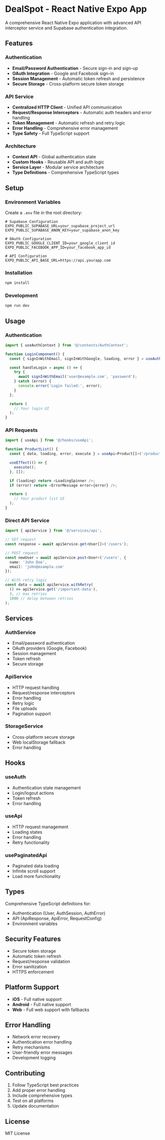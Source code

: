 # DealSpot - React Native Expo App

A comprehensive React Native Expo application with advanced API interceptor service and Supabase authentication integration.

## Features

### Authentication
- **Email/Password Authentication** - Secure sign-in and sign-up
- **OAuth Integration** - Google and Facebook sign-in
- **Session Management** - Automatic token refresh and persistence
- **Secure Storage** - Cross-platform secure token storage

### API Service
- **Centralized HTTP Client** - Unified API communication
- **Request/Response Interceptors** - Automatic auth headers and error handling
- **Token Management** - Automatic refresh and retry logic
- **Error Handling** - Comprehensive error management
- **Type Safety** - Full TypeScript support

### Architecture
- **Context API** - Global authentication state
- **Custom Hooks** - Reusable API and auth logic
- **Service Layer** - Modular service architecture
- **Type Definitions** - Comprehensive TypeScript types

## Setup

### Environment Variables

Create a `.env` file in the root directory:

```env
# Supabase Configuration
EXPO_PUBLIC_SUPABASE_URL=your_supabase_project_url
EXPO_PUBLIC_SUPABASE_ANON_KEY=your_supabase_anon_key

# OAuth Configuration
EXPO_PUBLIC_GOOGLE_CLIENT_ID=your_google_client_id
EXPO_PUBLIC_FACEBOOK_APP_ID=your_facebook_app_id

# API Configuration
EXPO_PUBLIC_API_BASE_URL=https://api.yourapp.com
```

### Installation

```bash
npm install
```

### Development

```bash
npm run dev
```

## Usage

### Authentication

```typescript
import { useAuthContext } from '@/contexts/AuthContext';

function LoginComponent() {
  const { signInWithEmail, signInWithGoogle, loading, error } = useAuthContext();

  const handleLogin = async () => {
    try {
      await signInWithEmail('user@example.com', 'password');
    } catch (error) {
      console.error('Login failed:', error);
    }
  };

  return (
    // Your login UI
  );
}
```

### API Requests

```typescript
import { useApi } from '@/hooks/useApi';

function ProductList() {
  const { data, loading, error, execute } = useApi<Product[]>('/products');

  useEffect(() => {
    execute();
  }, []);

  if (loading) return <LoadingSpinner />;
  if (error) return <ErrorMessage error={error} />;

  return (
    // Your product list UI
  );
}
```

### Direct API Service

```typescript
import { apiService } from '@/services/api';

// GET request
const response = await apiService.get<User[]>('/users');

// POST request
const newUser = await apiService.post<User>('/users', {
  name: 'John Doe',
  email: 'john@example.com'
});

// With retry logic
const data = await apiService.withRetry(
  () => apiService.get('/important-data'),
  3, // max retries
  1000 // delay between retries
);
```

## Services

### AuthService
- Email/password authentication
- OAuth providers (Google, Facebook)
- Session management
- Token refresh
- Secure storage

### ApiService
- HTTP request handling
- Request/response interceptors
- Error handling
- Retry logic
- File uploads
- Pagination support

### StorageService
- Cross-platform secure storage
- Web localStorage fallback
- Error handling

## Hooks

### useAuth
- Authentication state management
- Login/logout actions
- Token refresh
- Error handling

### useApi
- HTTP request management
- Loading states
- Error handling
- Retry functionality

### usePaginatedApi
- Paginated data loading
- Infinite scroll support
- Load more functionality

## Types

Comprehensive TypeScript definitions for:
- Authentication (User, AuthSession, AuthError)
- API (ApiResponse, ApiError, RequestConfig)
- Environment variables

## Security Features

- Secure token storage
- Automatic token refresh
- Request/response validation
- Error sanitization
- HTTPS enforcement

## Platform Support

- **iOS** - Full native support
- **Android** - Full native support  
- **Web** - Full web support with fallbacks

## Error Handling

- Network error recovery
- Authentication error handling
- Retry mechanisms
- User-friendly error messages
- Development logging

## Contributing

1. Follow TypeScript best practices
2. Add proper error handling
3. Include comprehensive types
4. Test on all platforms
5. Update documentation

## License

MIT License